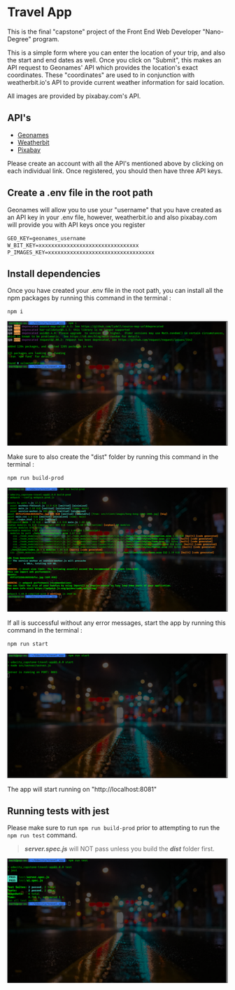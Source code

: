 # Travel App

This is the final "capstone" project of the Front End Web Developer "Nano-Degree" program.

This is a simple form where you can enter the location of your trip, and also the
start and end dates as well. Once you click on "Submit", this makes an API request
to Geonames' API which provides the location's exact coordinates. These "coordinates"
are used to in conjunction with weatherbit.io's API to provide current weather information for said location.

All images are provided by pixabay.com's API.

## API's
* [Geonames](http://www.geonames.org/) 
* [Weatherbit](https://www.weatherbit.io/)
* [Pixabay](https://pixabay.com/)

Please create an account with all the API's mentioned above by clicking on each
individual link. Once registered, you should then have three API keys.

## Create a .env file in the root path

Geonames will allow you to use your "username" that you have created as an API key
in your .env file, however, weatherbit.io and also pixabay.com will provide you
with API keys once you register

```.env
GEO_KEY=geonames_username
W_BIT_KEY=xxxxxxxxxxxxxxxxxxxxxxxxxxxxxxxx
P_IMAGES_KEY=xxxxxxxxxxxxxxxxxxxxxxxxxxxxxxxxxx
```

## Install dependencies

Once you have created your .env file in the root path, you can install all
the npm packages by running this command in the terminal : 

```bash
npm i
```

![npm i](src/client/images/npm_install.png)

Make sure to also create the "dist" folder by running this command in the terminal : 

```bash
npm run build-prod
```

![npm run build-prod](src/client/images/build_prod.png)

If all is successful without any error messages, start the app by running this command in the terminal : 

```bash
npm run start
```

![npm run start](src/client/images/server.png)

The app will start running on "http://localhost:8081"

## Running tests with jest

Please make sure to run ```npm run build-prod``` prior to attempting to run the ```npm run test``` command.

>***server.spec.js*** will NOT pass unless you build the ***dist*** folder first.

![npm run test](src/client/images/tests.png)